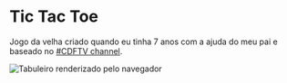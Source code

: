 # Tic Tac Toe

Jogo da velha criado quando eu tinha 7 anos com a ajuda do meu pai e baseado no [#CDFTV channel](https://www.youtube.com/codigofontetv).

![Tabuleiro renderizado pelo navegador](https://github.com/pedrotavanoferreira/jogo-da-velha/tree/master/img)
